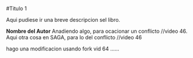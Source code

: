#Titulo 1

Aqui pudiese ir una breve descripcion sel libro.


**Nombre del Autor** Anadiendo algo, para ocacionar un conflicto //video 46. Aqui otra cosa en SAGA, para lo del conflicto //video 46

hago una modificacion usando fork vid 64    ......



